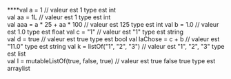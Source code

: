 ****val a = 1                                   // valeur est  1        type est     int       
val aa = 1L                                 // valeur est    1      type est int       
val aaa = a * 25 + aa * 100                 // valeur est  125        type est        int
val b = 1.0                                 // valeur est 1.0         type est        float
val c = "1"                                 // valeur est   "1"       type est    string    
val d = true                                // valeur est   true       type est        bool
val laChose = c + b                         // valeur est    "11.0"      type est        string
val k = listOf("1", "2", "3")               // valeur est   "1", "2", "3"    type est   list<string>     
val l = mutableListOf(true, false, true)    // valeur est  true false true   type est  arraylist